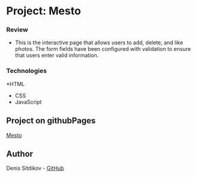 # Project: Mesto

### Review

* This is the interactive page that allows users to add,
delete, and like photos. The form fields have been configured with
validation to ensure that users enter valid information.

### Technologies

*HTML
* CSS
* JavaScript

## Project on githubPages

[Mesto](https://sitdikov-denis.github.io/mesto/index.html)

## Author

Denis Sitdikov - [GitHub](https://github.com/Sitdikov-Denis)


